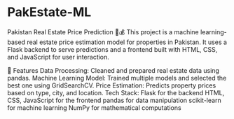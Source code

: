 # PakEstate-ML

Pakistan Real Estate Price Prediction 🏡💰
This project is a machine learning-based real estate price estimation model for properties in Pakistan. It uses a Flask backend to serve predictions and a frontend built with HTML, CSS, and JavaScript for user interaction.

🚀 Features
Data Processing: Cleaned and prepared real estate data using pandas.
Machine Learning Model: Trained multiple models and selected the best one using GridSearchCV.
Price Estimation: Predicts property prices based on type, city, and location.
Tech Stack:
Flask for the backend
HTML, CSS, JavaScript for the frontend
pandas for data manipulation
scikit-learn for machine learning
NumPy for mathematical computations
